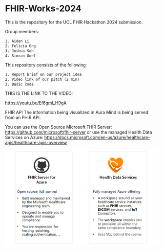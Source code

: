 # FHIR-Works-2024
This is the repository for the UCL FHIR Hackathon 2024 submission. 

Group members:

    1. Aiden Li
    2. Felicia Ong
    3. Joshua Soh
    4. Simran Goel

This repository consists of the following:

    1. Report brief on our project idea
    2. Video link of our pitch (2 min)
    3. Basic code 

THIS IS THE LINK TO THE VIDEO:

https://youtu.be/Ef6gml_H9gA

FHIR API
The information being visualized in Aura Mind is being served from an FHIR API.

You can use the Open Source Microsoft FHIR Server: https://github.com/microsoft/fhir-server or use the managed Health Data Services on Azure: https://docs.microsoft.com/en-us/azure/healthcare-apis/healthcare-apis-overview

![FHIRServices Image](FHIRServices.png)



